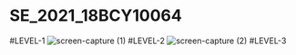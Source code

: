 # SE_2021_18BCY10064
#LEVEL-1
![screen-capture (1)](https://user-images.githubusercontent.com/53315283/137044097-ae34f16d-91ea-4c20-a6d8-70b5192c44ff.gif)
#LEVEL-2
![screen-capture (2)](https://user-images.githubusercontent.com/53315283/137044772-884f556a-8b63-488b-b953-1f5e5f50203f.gif)
#LEVEL-3

